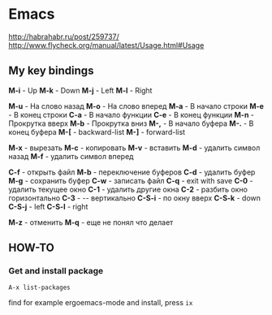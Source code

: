 # Emacs

http://habrahabr.ru/post/259737/
http://www.flycheck.org/manual/latest/Usage.html#Usage

## My key bindings

**M-i** - Up
**M-k** - Down
**M-j** - Left
**M-l** - Right

**M-u** - На слово назад
**M-o** - На слово вперед
**M-a** - В начало строки
**M-e** - В конец строки
**C-a** - В начало функции
**C-e** - В конец функции
**M-n** - Прокрутка вверх
**M-b** - Прокрутка вниз
**M-,** - В начало буфера
**M-.** - В конец буфера
**M-[** - backward-list
**M-]** - forward-list

**M-x** - вырезать
**M-c** - копировать
**M-v** - вставить
**M-d** - удалить символ назад
**M-f** - удалить символ вперед

**C-f** - открыть файл
**M-b** - переключение буферов
**C-d** - удалить буфер
**M-g** - сохранить буфер
**C-w** - записать файл
**C-q** - exit with save
**C-0** - удалить текущее окно
**C-1** - удалить другие окна
**С-2** - разбить окно горизонтально
**C-3** - -- вертикально
**C-S-i** - по окну вверх
**C-S-k** - down
**C-S-j** - left
**C-S-l** - right

**M-z** - отменить
**M-q** - еще не понял что делает


## HOW-TO
### Get and install package

```
A-x list-packages
```
find for example ergoemacs-mode and install, press `ix`

